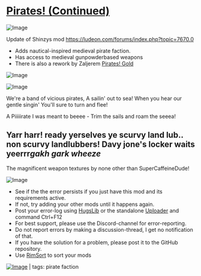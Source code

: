 # [Pirates! (Continued)](https://steamcommunity.com/sharedfiles/filedetails/?id=2080806635)

![Image](https://i.imgur.com/buuPQel.png)

Update of Shinzys mod
https://ludeon.com/forums/index.php?topic=7670.0

- Adds nautical-inspired medieval pirate faction.
- Has access to medieval gunpowderbased weapons
- There is also a rework by Zaljerem [ Pirates! Gold]( https://steamcommunity.com/sharedfiles/filedetails/?id=2599107582)

![Image](https://i.imgur.com/pufA0kM.png)
	
![Image](https://i.imgur.com/Z4GOv8H.png)

We're a band of vicious pirates, A sailin' out to sea! 
When you hear our gentle singin' You'll sure to turn and flee!

A Piiiiirate I was meant to beeee - Trim the sails and roam the seeea!

Yarr harr! ready yerselves ye scurvy land lub.. non scurvy landlubbers! Davy jone's locker waits yeerrr*gakh* *gark* *wheeze*
---
The magnificent weapon textures by none other than SuperCaffeineDude!


![Image](https://i.imgur.com/PwoNOj4.png)



-  See if the the error persists if you just have this mod and its requirements active.
-  If not, try adding your other mods until it happens again.
-  Post your error-log using [HugsLib](https://steamcommunity.com/workshop/filedetails/?id=818773962) or the standalone [Uploader](https://steamcommunity.com/sharedfiles/filedetails/?id=2873415404) and command Ctrl+F12
-  For best support, please use the Discord-channel for error-reporting.
-  Do not report errors by making a discussion-thread, I get no notification of that.
-  If you have the solution for a problem, please post it to the GitHub repository.
-  Use [RimSort](https://github.com/RimSort/RimSort/releases/latest) to sort your mods

 

[![Image](https://img.shields.io/github/v/release/emipa606/Pirates?label=latest%20version&style=plastic&color=9f1111&labelColor=black)](https://steamcommunity.com/sharedfiles/filedetails/changelog/2080806635) | tags: pirate faction
